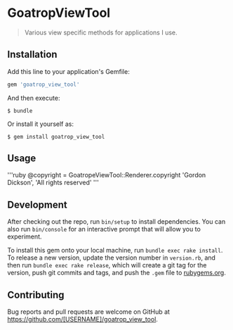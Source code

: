 # GoatropViewTool

> Various view specific methods for applications I use.

## Installation

Add this line to your application's Gemfile:

```ruby
gem 'goatrop_view_tool'
```

And then execute:

    $ bundle

Or install it yourself as:

    $ gem install goatrop_view_tool

## Usage

'''ruby
   @copyright = GoatropeViewTool::Renderer.copyright 'Gordon Dickson', 'All rights reserved'
'''

## Development

After checking out the repo, run `bin/setup` to install dependencies. You can also run `bin/console` for an interactive prompt that will allow you to experiment.

To install this gem onto your local machine, run `bundle exec rake install`. To release a new version, update the version number in `version.rb`, and then run `bundle exec rake release`, which will create a git tag for the version, push git commits and tags, and push the `.gem` file to [rubygems.org](https://rubygems.org).

## Contributing

Bug reports and pull requests are welcome on GitHub at https://github.com/[USERNAME]/goatrop_view_tool.
